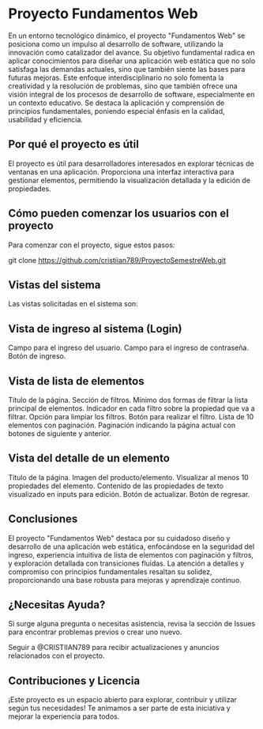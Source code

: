 # Proyecto Fundamentos Web

En un entorno tecnológico dinámico, el proyecto "Fundamentos Web" se posiciona como un impulso al desarrollo de software, utilizando la innovación como catalizador del avance. Su objetivo fundamental radica en aplicar conocimientos para diseñar una aplicación web estática que no solo satisfaga las demandas actuales, sino que también siente las bases para futuras mejoras. Este enfoque interdisciplinario no solo fomenta la creatividad y la resolución de problemas, sino que también ofrece una visión integral de los procesos de desarrollo de software, especialmente en un contexto educativo. Se destaca la aplicación y comprensión de principios fundamentales, poniendo especial énfasis en la calidad, usabilidad y eficiencia.



## Por qué el proyecto es útil


El proyecto es útil para desarrolladores interesados en explorar técnicas de ventanas en una aplicación. Proporciona una interfaz interactiva para gestionar elementos, permitiendo la visualización detallada y la edición de propiedades.



## Cómo pueden comenzar los usuarios con el proyecto

Para comenzar con el proyecto, sigue estos pasos:

git clone https://github.com/cristiian789/ProyectoSemestreWeb.git


## Vistas del sistema


Las vistas solicitadas en el sistema son:


## Vista de ingreso al sistema (Login)

Campo para el ingreso del usuario.
Campo para el ingreso de contraseña.
Botón de ingreso.

## Vista de lista de elementos

Título de la página.
Sección de filtros.
Mínimo dos formas de filtrar la lista principal de elementos.
Indicador en cada filtro sobre la propiedad que va a filtrar.
Opción para limpiar los filtros.
Botón para realizar el filtro.
Lista de 10 elementos con paginación.
Paginación indicando la página actual con botones de siguiente y anterior.

## Vista del detalle de un elemento

Título de la página.
Imagen del producto/elemento.
Visualizar al menos 10 propiedades del elemento.
Contenido de las propiedades de texto visualizado en inputs para edición.
Botón de actualizar.
Botón de regresar.


## Conclusiones

El proyecto "Fundamentos Web" destaca por su cuidadoso diseño y desarrollo de una aplicación web estática, enfocándose en la seguridad del ingreso, experiencia intuitiva de lista de elementos con paginación y filtros, y exploración detallada con transiciones fluidas. La atención a detalles y compromiso con principios fundamentales resaltan su solidez, proporcionando una base robusta para mejoras y aprendizaje continuo.


## ¿Necesitas Ayuda?

Si surge alguna pregunta o necesitas asistencia, revisa la sección de Issues para encontrar problemas previos o crear uno nuevo.

Seguir a @CRISTIIAN789 para recibir actualizaciones y anuncios relacionados con el proyecto.



## Contribuciones y Licencia

¡Este proyecto es un espacio abierto para explorar, contribuir y utilizar según tus necesidades! Te animamos a ser parte de esta iniciativa y mejorar la experiencia para todos.
